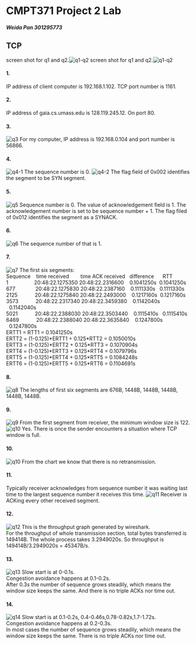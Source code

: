 # CMPT371 Project 2 Lab
##### Weida Pan 301295773
## TCP
screen shot for q1 and q2.![q1-q2](tcp-1.png)
screen shot for q1 and q2.![q1-q2](tcp-2.png)
#### 1.
IP address of client computer is 192.168.1.102. TCP port number is 1161.
#### 2.
IP address of gaia.cs.umass.edu is 128.119.245.12. On port 80.
#### 3.
![q3](tcp-3.png)
For my computer, IP address is 192.168.0.104 and port number is 56866.
#### 4.
![q4-1](tcp-4.png)
The sequence number is 0.
![q4-2](tcp-5.png)
The flag field of 0x002 identifies the segment to be SYN segment.
#### 5.
![q5](tcp-6.png)
Sequence number is 0. The value of acknowledgement field is 1. The acknowledgement number is set to be sequence number + 1. The flag filed of 0x012 identifies the segment as a SYNACK.
#### 6.
![q6](tcp-7.png)
The sequence number of that is 1.
#### 7.
![q7](tcp-8.png)
The first six segments:<br>
Sequence &nbsp;&nbsp;&nbsp;time received &nbsp;&nbsp;&nbsp;&nbsp;&nbsp;&nbsp;&nbsp;time ACK received &nbsp;&nbsp;difference &nbsp;&nbsp;&nbsp;&nbsp;&nbsp;RTT<br>
1 &nbsp;&nbsp;&nbsp;&nbsp;&nbsp;&nbsp;&nbsp;&nbsp;&nbsp;&nbsp;&nbsp;&nbsp;&nbsp;&nbsp;&nbsp;&nbsp;&nbsp;20:48:22.1275350  20:48:22.2316600 &nbsp;&nbsp;&nbsp;0.1041250s &nbsp;0.1041250s<br>
677 &nbsp;&nbsp;&nbsp;&nbsp;&nbsp;&nbsp;&nbsp;&nbsp;&nbsp;&nbsp;&nbsp;&nbsp;&nbsp;20:48:22.1275830 20:48:22.2387160 &nbsp;&nbsp;&nbsp;0.1111330s &nbsp;&nbsp;0.1111330s<br>
2125 &nbsp;&nbsp;&nbsp;&nbsp;&nbsp;&nbsp;&nbsp;&nbsp;&nbsp;&nbsp;&nbsp;20:48:22.1275840 20:48:22.2493000 &nbsp;&nbsp;&nbsp;0.1217160s &nbsp;0.1217160s<br>
3573 &nbsp;&nbsp;&nbsp;&nbsp;&nbsp;&nbsp;&nbsp;&nbsp;&nbsp;&nbsp;&nbsp;20:48:22.2317340 20:48:22.3459380 &nbsp;&nbsp;&nbsp;0.1142040s &nbsp;&nbsp;0.1142040s<br>
5021 &nbsp;&nbsp;&nbsp;&nbsp;&nbsp;&nbsp;&nbsp;&nbsp;&nbsp;&nbsp;&nbsp;20:48:22.2388030 20:48:22.3503440 &nbsp;&nbsp;&nbsp;0.1115410s &nbsp;&nbsp;0.1115410s<br>
6469 &nbsp;&nbsp;&nbsp;&nbsp;&nbsp;&nbsp;&nbsp;&nbsp;&nbsp;&nbsp;&nbsp;20:48:22.2388040 20:48:22.3635840 &nbsp;&nbsp;&nbsp;0.1247800s &nbsp;&nbsp;0.1247800s<br>
ERTT1 = RTT1 = 0.1041250s<br>
ERTT2 = (1-0.125)\*ERTT1 + 0.125\*RTT2 = 0.1050010s<br>
ERTT3 = (1-0.125)\*ERTT2 + 0.125\*RTT3 = 0.1070904s<br>
ERTT4 = (1-0.125)\*ERTT3 + 0.125\*RTT4 = 0.1079796s<br>
ERTT5 = (1-0.125)\*ERTT4 + 0.125\*RTT5 = 0.1084248s<br>
ERTT6 = (1-0.125)\*ERTT5 + 0.125\*RTT6 = 0.1104691s<br>
#### 8.
![q8](tcp-9.png)
The lengths of first six segments are 676B, 1448B, 1448B, 1448B, 1448B, 1448B.
#### 9.
![q9](tcp-10.png)
From the first segment from receiver, the minimum window size is 122.<br>
![q10](tcp-11.png)
Yes. There is once the sender encounters a situation where TCP window is full.
#### 10.
![q10](tcp-12.png)
From the chart we know that there is no retransmission.
#### 11.
Typically receiver acknowledges from sequence number it was waiting last time to the largest sequence number it receives this time.
![q11](tcp-13.png)
Receiver is ACKing every other received segment.
#### 12.
![q12](tcp-14.png)
This is the throughput graph generated by wireshark.<br>
For the throughput of whole transmission section, total bytes transferred is 149414B. The whole process takes 3.2949020s. So throughput is 149414B/3.2949020s = 45347B/s.
#### 13.
![q13](tcp-16.png)
Slow start is at 0-0.1s.<br>
Congestion avoidance happens at 0.1-0.2s.<br>
After 0.3s the number of sequence grows steadily, which means the window size keeps the same. And there is no triple ACKs nor time out.
#### 14.
![q14](tcp-15.png)
Slow start is at 0.1-0.2s, 0.4-0.46s,0.78-0.82s,1.7-1.72s.<br>
Congestion avoidance happens at 0.2-0.3s.<br>
In most cases the number of sequence grows steadily, which means the window size keeps the same. There is no triple ACKs nor time out.
